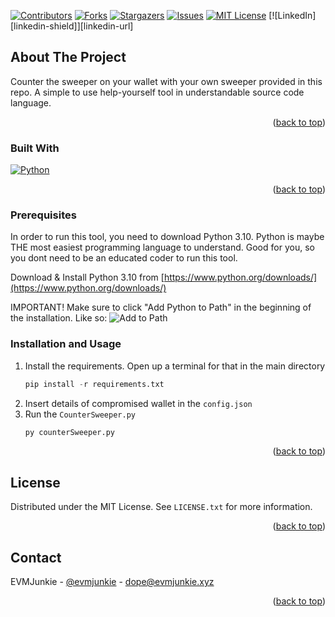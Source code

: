 <a name="readme-top"></a>

[![Contributors][contributors-shield]][contributors-url]
[![Forks][forks-shield]][forks-url]
[![Stargazers][stars-shield]][stars-url]
[![Issues][issues-shield]][issues-url]
[![MIT License][license-shield]][license-url]
[![LinkedIn][linkedin-shield]][linkedin-url]


<!-- ABOUT THE PROJECT -->
## About The Project

Counter the sweeper on your wallet with your own sweeper provided in this repo. A simple to use help-yourself tool in understandable source code language.

<p align="right">(<a href="#readme-top">back to top</a>)</p>

### Built With

[![Python][Python]][PythonURL]

<p align="right">(<a href="#readme-top">back to top</a>)</p>


### Prerequisites

In order to run this tool, you need to download Python 3.10. Python is maybe THE most easiest programming language to understand. Good for you, so you dont need to be an educated coder to run this tool.

Download & Install Python 3.10 from [https://www.python.org/downloads/](https://www.python.org/downloads/)

IMPORTANT! Make sure to click "Add Python to Path" in the beginning of the installation. Like so:
![Add to Path](https://i.ibb.co/KV7pCsT/win-installer.png)

### Installation and Usage

1. Install the requirements. Open up a terminal for that in the main directory
   ```py
   pip install -r requirements.txt
   ```
2. Insert details of compromised wallet in the `config.json`
3. Run the `CounterSweeper.py`
   ```py
   py counterSweeper.py
   ```

<p align="right">(<a href="#readme-top">back to top</a>)</p>


<!-- LICENSE -->
## License

Distributed under the MIT License. See `LICENSE.txt` for more information.

<p align="right">(<a href="#readme-top">back to top</a>)</p>



<!-- CONTACT -->
## Contact

EVMJunkie - [@evmjunkie](https://twitter.com/evmjunkie) - dope@evmjunkie.xyz

<p align="right">(<a href="#readme-top">back to top</a>)</p>


<!-- MARKDOWN LINKS & IMAGES -->
<!-- https://www.markdownguide.org/basic-syntax/#reference-style-links -->
[contributors-shield]: https://img.shields.io/github/contributors/evmjunkie/counter-sweeper.svg?style=for-the-badge
[contributors-url]: https://github.com/evmjunkie/counter-sweeper/graphs/contributors
[forks-shield]: https://img.shields.io/github/forks/evmjunkie/counter-sweeper.svg?style=for-the-badge
[forks-url]: https://github.com/evmjunkie/counter-sweeper/network/members
[stars-shield]: https://img.shields.io/github/stars/evmjunkie/counter-sweeper.svg?style=for-the-badge
[stars-url]: https://github.com/evmjunkie/counter-sweeper/stargazers
[issues-shield]: https://img.shields.io/github/issues/evmjunkie/counter-sweeper.svg?style=for-the-badge
[issues-url]: https://github.com/evmjunkie/counter-sweeper/issues
[license-shield]: https://img.shields.io/github/license/evmjunkie/counter-sweeper.svg?style=for-the-badge
[license-url]: https://github.com/evmjunkie/counter-sweeper/blob/master/LICENSE.txt

[Python]: https://img.shields.io/badge/python-000000?style=for-the-badge&logo=python&logoColor=white
[PythonUrl]: https://python.org/
